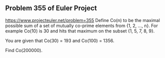 ## Problem 355 of Euler Project 
https://www.projecteuler.net/problem=355
Define Co(n) to be the maximal possible sum of a set of mutually co-prime elements from {1, 2, ..., n}. For example Co(10) is 30 and hits that maximum on the subset {1, 5, 7, 8, 9}.


You are given that Co(30) = 193 and Co(100) = 1356. 

Find Co(200000).